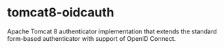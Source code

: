 # tomcat8-oidcauth
Apache Tomcat 8 authenticator implementation that extends the standard form-based authenticator with support of OpenID Connect.
